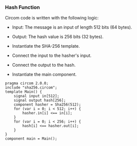 ### Hash Function

Circom code is written with the following logic:

* Input: The message is an input of length 512 bits (64 bytes).

* Output: The hash value is 256 bits (32 bytes).

* Instantiate the SHA-256 template.

* Connect the input to the hasher's input.

* Connect the output to the hash.

* Instantiate the main component.

```markup
pragma circom 2.0.0;
include "sha256.circom";  
template Main() {
    signal input in[512]; 
    signal output hash[256];
    component hasher = Sha256(512); 
    for (var i = 0; i < 512; i++) {
        hasher.in[i] <== in[i];
    }
    for (var i = 0; i < 256; i++) {
        hash[i] <== hasher.out[i];
    }
}
component main = Main();
```



